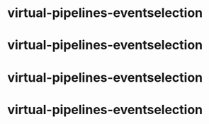 # virtual-pipelines-eventselection
# virtual-pipelines-eventselection
# virtual-pipelines-eventselection
# virtual-pipelines-eventselection
